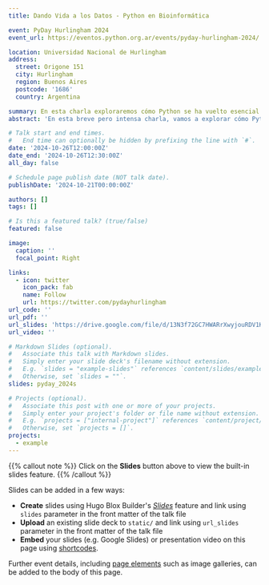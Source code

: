 ```yaml
---
title: Dando Vida a los Datos - Python en Bioinformática

event: PyDay Hurlingham 2024
event_url: https://eventos.python.org.ar/events/pyday-hurlingham-2024/

location: Universidad Nacional de Hurlingham
address:
  street: Origone 151
  city: Hurlingham
  region: Buenos Aires
  postcode: '1686'
  country: Argentina

summary: En esta charla exploraremos cómo Python se ha vuelto esencial en bioinformática.
abstract: 'En esta breve pero intensa charla, vamos a explorar cómo Python se ha convertido en una herramienta fundamental en el campo de la bioinformática. A lo largo de 25 minutos, te mostraré cómo este lenguaje de programación, con su sintaxis clara y poderosas librerías, puede facilitar el análisis de datos biológicos. Desde la manipulación de secuencias genéticas hasta la visualización de datos complejos, veremos ejemplos prácticos que ilustran cómo Python puede optimizar tu trabajo en biología. Si sos un curioso del mundo biológico o un científico que busca incorporar programación en su práctica, ¡esta charla es para vos! No te la pierdas y descubrí todo lo que Python puede hacer por la bioinformática.'

# Talk start and end times.
#   End time can optionally be hidden by prefixing the line with `#`.
date: '2024-10-26T12:00:00Z'
date_end: '2024-10-26T12:30:00Z'
all_day: false

# Schedule page publish date (NOT talk date).
publishDate: '2024-10-21T00:00:00Z'

authors: []
tags: []

# Is this a featured talk? (true/false)
featured: false

image:
  caption: ''
  focal_point: Right

links:
  - icon: twitter
    icon_pack: fab
    name: Follow
    url: https://twitter.com/pydayhurlingham
url_code: ''
url_pdf: ''
url_slides: 'https://drive.google.com/file/d/13N3f72GC7HWARrXwyjouRDV1KZIEGYDN/view?usp=drive_link'
url_video: ''

# Markdown Slides (optional).
#   Associate this talk with Markdown slides.
#   Simply enter your slide deck's filename without extension.
#   E.g. `slides = "example-slides"` references `content/slides/example-slides.md`.
#   Otherwise, set `slides = ""`.
slides: pyday_2024s

# Projects (optional).
#   Associate this post with one or more of your projects.
#   Simply enter your project's folder or file name without extension.
#   E.g. `projects = ["internal-project"]` references `content/project/deep-learning/index.md`.
#   Otherwise, set `projects = []`.
projects:
  - example
---
```


{{% callout note %}}
Click on the **Slides** button above to view the built-in slides feature.
{{% /callout %}}

Slides can be added in a few ways:

- **Create** slides using Hugo Blox Builder's [_Slides_](https://docs.hugoblox.com/reference/content-types/) feature and link using `slides` parameter in the front matter of the talk file
- **Upload** an existing slide deck to `static/` and link using `url_slides` parameter in the front matter of the talk file
- **Embed** your slides (e.g. Google Slides) or presentation video on this page using [shortcodes](https://docs.hugoblox.com/reference/markdown/).

Further event details, including [page elements](https://docs.hugoblox.com/reference/markdown/) such as image galleries, can be added to the body of this page.
